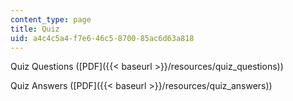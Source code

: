 ```yaml
---
content_type: page
title: Quiz
uid: a4c4c5a4-f7e6-46c5-8700-85ac6d63a818
---
```


Quiz Questions ([PDF]({{< baseurl >}}/resources/quiz_questions))

Quiz Answers ([PDF]({{< baseurl >}}/resources/quiz_answers))